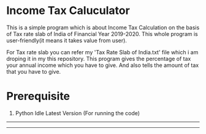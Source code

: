 # Income Tax Caluculator 

This is a simple program which is about Income Tax Calculation on the basis of Tax rate slab of India of Financial Year 2019-2020.
This whole program is user-friendly(it means it takes value from user).

For Tax rate slab you can refer my 'Tax Rate Slab of India.txt' file which i am droping it in my this repository.
This program gives the percentage of tax your annual income which you have to give. And also tells the amount of tax that you have to give.

# Prerequisite

1. Python Idle Latest Version (For running the code)

---
---